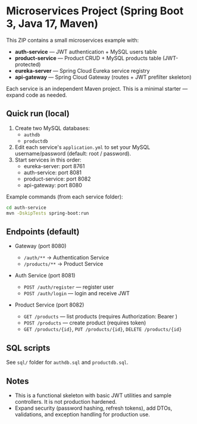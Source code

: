 # Microservices Project (Spring Boot 3, Java 17, Maven)

This ZIP contains a small microservices example with:
- **auth-service** — JWT authentication + MySQL users table
- **product-service** — Product CRUD + MySQL products table (JWT-protected)
- **eureka-server** — Spring Cloud Eureka service registry
- **api-gateway** — Spring Cloud Gateway (routes + JWT prefilter skeleton)

Each service is an independent Maven project. This is a minimal starter — expand code as needed.

## Quick run (local)
1. Create two MySQL databases:
   - `authdb`
   - `productdb`
2. Edit each service's `application.yml` to set your MySQL username/password (default: root / password).
3. Start services in this order:
   - eureka-server: port 8761
   - auth-service: port 8081
   - product-service: port 8082
   - api-gateway: port 8080

Example commands (from each service folder):
```bash
cd auth-service
mvn -DskipTests spring-boot:run
```

## Endpoints (default)
- Gateway (port 8080)
  - `/auth/**` → Authentication Service
  - `/products/**` → Product Service

- Auth Service (port 8081)
  - `POST /auth/register` — register user
  - `POST /auth/login` — login and receive JWT

- Product Service (port 8082)
  - `GET /products` — list products (requires Authorization: Bearer <token>)
  - `POST /products` — create product (requires token)
  - `GET /products/{id}`, `PUT /products/{id}`, `DELETE /products/{id}`

## SQL scripts
See `sql/` folder for `authdb.sql` and `productdb.sql`.

## Notes
- This is a functional skeleton with basic JWT utilities and sample controllers. It is not production hardened.
- Expand security (password hashing, refresh tokens), add DTOs, validations, and exception handling for production use.
